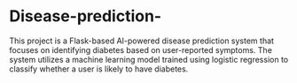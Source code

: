 # Disease-prediction-
This project is a Flask-based AI-powered disease prediction system that focuses on identifying diabetes based on user-reported symptoms. The system utilizes a machine learning model trained using logistic regression to classify whether a user is likely to have diabetes.
